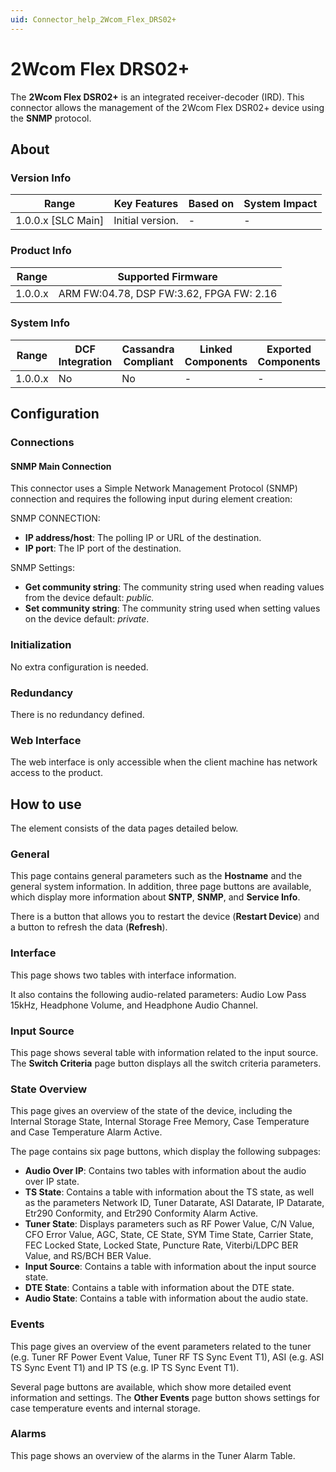 ```yaml
---
uid: Connector_help_2Wcom_Flex_DRS02+
---
```


# 2Wcom Flex DRS02+

The **2Wcom Flex DSR02+** is an integrated receiver-decoder (IRD). This connector allows the management of the 2Wcom Flex DSR02+ device using the **SNMP** protocol.

## About

### Version Info

| Range                | Key Features     | Based on     | System Impact     |
|----------------------|------------------|--------------|-------------------|
| 1.0.0.x [SLC Main]   | Initial version. | -            | -                 |

### Product Info

| **Range** | **Supported Firmware**                   |
|-----------|------------------------------------------|
| 1.0.0.x   | ARM FW:04.78, DSP FW:3.62, FPGA FW: 2.16 |

### System Info

| Range     | DCF Integration     | Cassandra Compliant     | Linked Components    | Exported Components    |
|-----------|---------------------|-------------------------|----------------------|------------------------|
| 1.0.0.x   | No                  | No                      | -                    | -                      |

## Configuration

### Connections

#### SNMP Main Connection

This connector uses a Simple Network Management Protocol (SNMP) connection and requires the following input during element creation:

SNMP CONNECTION:

- **IP address/host**: The polling IP or URL of the destination.
- **IP port**: The IP port of the destination.

SNMP Settings:

- **Get community string**: The community string used when reading values from the device default: *public.*
- **Set community string**: The community string used when setting values on the device default: *private*.

### Initialization

No extra configuration is needed.

### Redundancy

There is no redundancy defined.

### Web Interface

The web interface is only accessible when the client machine has network access to the product.

## How to use

The element consists of the data pages detailed below.

### General

This page contains general parameters such as the **Hostname** and the general system information. In addition, three page buttons are available, which display more information about **SNTP**, **SNMP**, and **Service Info**.

There is a button that allows you to restart the device (**Restart Device**) and a button to refresh the data (**Refresh**).

### Interface

This page shows two tables with interface information.

It also contains the following audio-related parameters: Audio Low Pass 15kHz, Headphone Volume, and Headphone Audio Channel.

### Input Source

This page shows several table with information related to the input source. The **Switch Criteria** page button displays all the switch criteria parameters.

### State Overview

This page gives an overview of the state of the device, including the Internal Storage State, Internal Storage Free Memory, Case Temperature and Case Temperature Alarm Active.

The page contains six page buttons, which display the following subpages:

- **Audio Over IP**: Contains two tables with information about the audio over IP state.
- **TS State**: Contains a table with information about the TS state, as well as the parameters Network ID, Tuner Datarate, ASI Datarate, IP Datarate, Etr290 Conformity, and Etr290 Conformity Alarm Active.
- **Tuner State**: Displays parameters such as RF Power Value, C/N Value, CFO Error Value, AGC, State, CE State, SYM Time State, Carrier State, FEC Locked State, Locked State, Puncture Rate, Viterbi/LDPC BER Value, and RS/BCH BER Value.
- **Input Source**: Contains a table with information about the input source state.
- **DTE State**: Contains a table with information about the DTE state.
- **Audio State**: Contains a table with information about the audio state.

### Events

This page gives an overview of the event parameters related to the tuner (e.g. Tuner RF Power Event Value, Tuner RF TS Sync Event T1), ASI (e.g. ASI TS Sync Event T1) and IP TS (e.g. IP TS Sync Event T1).

Several page buttons are available, which show more detailed event information and settings. The **Other Events** page button shows settings for case temperature events and internal storage.

### Alarms

This page shows an overview of the alarms in the Tuner Alarm Table.
